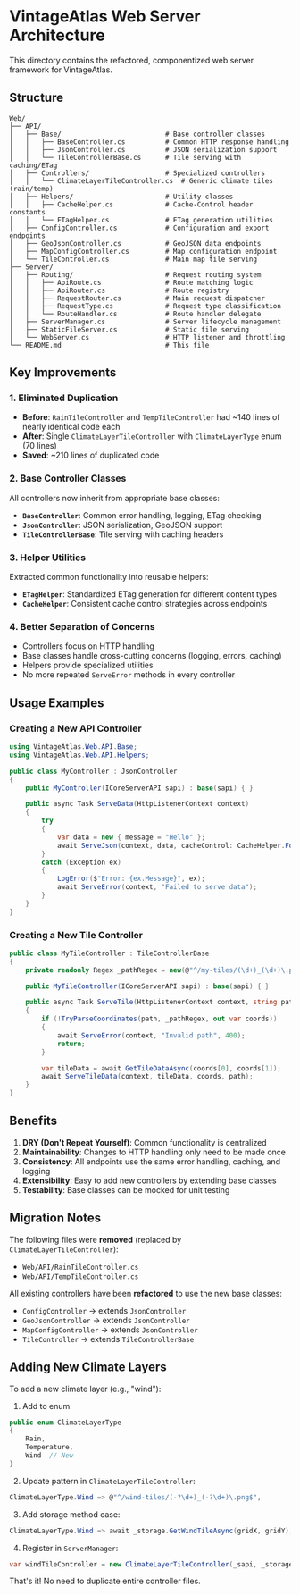# VintageAtlas Web Server Architecture

This directory contains the refactored, componentized web server framework for VintageAtlas.

## Structure

```
Web/
├── API/
│   ├── Base/                          # Base controller classes
│   │   ├── BaseController.cs          # Common HTTP response handling
│   │   ├── JsonController.cs          # JSON serialization support
│   │   └── TileControllerBase.cs      # Tile serving with caching/ETag
│   ├── Controllers/                   # Specialized controllers
│   │   └── ClimateLayerTileController.cs  # Generic climate tiles (rain/temp)
│   ├── Helpers/                       # Utility classes
│   │   ├── CacheHelper.cs             # Cache-Control header constants
│   │   └── ETagHelper.cs              # ETag generation utilities
│   ├── ConfigController.cs            # Configuration and export endpoints
│   ├── GeoJsonController.cs           # GeoJSON data endpoints
│   ├── MapConfigController.cs         # Map configuration endpoint
│   └── TileController.cs              # Main map tile serving
├── Server/
│   ├── Routing/                       # Request routing system
│   │   ├── ApiRoute.cs                # Route matching logic
│   │   ├── ApiRouter.cs               # Route registry
│   │   ├── RequestRouter.cs           # Main request dispatcher
│   │   ├── RequestType.cs             # Request type classification
│   │   └── RouteHandler.cs            # Route handler delegate
│   ├── ServerManager.cs               # Server lifecycle management
│   ├── StaticFileServer.cs            # Static file serving
│   └── WebServer.cs                   # HTTP listener and throttling
└── README.md                          # This file
```

## Key Improvements

### 1. **Eliminated Duplication**
- **Before**: `RainTileController` and `TempTileController` had ~140 lines of nearly identical code each
- **After**: Single `ClimateLayerTileController` with `ClimateLayerType` enum (70 lines)
- **Saved**: ~210 lines of duplicated code

### 2. **Base Controller Classes**
All controllers now inherit from appropriate base classes:

- **`BaseController`**: Common error handling, logging, ETag checking
- **`JsonController`**: JSON serialization, GeoJSON support
- **`TileControllerBase`**: Tile serving with caching headers

### 3. **Helper Utilities**
Extracted common functionality into reusable helpers:

- **`ETagHelper`**: Standardized ETag generation for different content types
- **`CacheHelper`**: Consistent cache control strategies across endpoints

### 4. **Better Separation of Concerns**
- Controllers focus on HTTP handling
- Base classes handle cross-cutting concerns (logging, errors, caching)
- Helpers provide specialized utilities
- No more repeated `ServeError` methods in every controller

## Usage Examples

### Creating a New API Controller

```csharp
using VintageAtlas.Web.API.Base;
using VintageAtlas.Web.API.Helpers;

public class MyController : JsonController
{
    public MyController(ICoreServerAPI sapi) : base(sapi) { }

    public async Task ServeData(HttpListenerContext context)
    {
        try
        {
            var data = new { message = "Hello" };
            await ServeJson(context, data, cacheControl: CacheHelper.ForApi());
        }
        catch (Exception ex)
        {
            LogError($"Error: {ex.Message}", ex);
            await ServeError(context, "Failed to serve data");
        }
    }
}
```

### Creating a New Tile Controller

```csharp
public class MyTileController : TileControllerBase
{
    private readonly Regex _pathRegex = new(@"^/my-tiles/(\d+)_(\d+)\.png$");

    public MyTileController(ICoreServerAPI sapi) : base(sapi) { }

    public async Task ServeTile(HttpListenerContext context, string path)
    {
        if (!TryParseCoordinates(path, _pathRegex, out var coords))
        {
            await ServeError(context, "Invalid path", 400);
            return;
        }

        var tileData = await GetTileDataAsync(coords[0], coords[1]);
        await ServeTileData(context, tileData, coords, path);
    }
}
```

## Benefits

1. **DRY (Don't Repeat Yourself)**: Common functionality is centralized
2. **Maintainability**: Changes to HTTP handling only need to be made once
3. **Consistency**: All endpoints use the same error handling, caching, and logging
4. **Extensibility**: Easy to add new controllers by extending base classes
5. **Testability**: Base classes can be mocked for unit testing

## Migration Notes

The following files were **removed** (replaced by `ClimateLayerTileController`):
- `Web/API/RainTileController.cs`
- `Web/API/TempTileController.cs`

All existing controllers have been **refactored** to use the new base classes:
- `ConfigController` → extends `JsonController`
- `GeoJsonController` → extends `JsonController`
- `MapConfigController` → extends `JsonController`
- `TileController` → extends `TileControllerBase`

## Adding New Climate Layers

To add a new climate layer (e.g., "wind"):

1. Add to enum:
```csharp
public enum ClimateLayerType
{
    Rain,
    Temperature,
    Wind  // New
}
```

2. Update pattern in `ClimateLayerTileController`:
```csharp
ClimateLayerType.Wind => @"^/wind-tiles/(-?\d+)_(-?\d+)\.png$",
```

3. Add storage method case:
```csharp
ClimateLayerType.Wind => await _storage.GetWindTileAsync(gridX, gridY),
```

4. Register in `ServerManager`:
```csharp
var windTileController = new ClimateLayerTileController(_sapi, _storage, ClimateLayerType.Wind);
```

That's it! No need to duplicate entire controller files.

